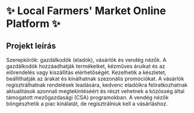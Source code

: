 # ✨ Local Farmers' Market Online Platform ✨

## **Projekt leírás**
Szerepkörök: gazdálkodók (eladók), vásárlók és vendég nézők.
A gazdálkodók hozzáadhatják termékeiket, kézműves áruikat és az előrendelés vagy kiszállítás elérhetőségét. Kezelhetik a készletet, beállíthatják az árakat és kínálhatnak szezonális promóciókat. A vásárlók regisztrálhatnak rendelések leadására, kedvenc eladóikra feliratkozhatnak aktualitások azonnali megtekintéséért és részt vehetnek a közösség által támogatott mezőgazdasági (CSA) programokban. A vendég nézők böngészhetik a piac kínálatát, de regisztrálniuk kell a vásárláshoz.
